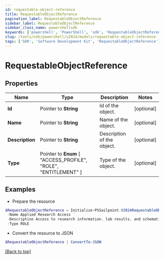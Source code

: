 ```yaml
---
id: requestable-object-reference
title: RequestableObjectReference
pagination_label: RequestableObjectReference
sidebar_label: RequestableObjectReference
sidebar_class_name: powershellsdk
keywords: ['powershell', 'PowerShell', 'sdk', 'RequestableObjectReference'] 
slug: /tools/sdk/powershell/v2024/models/requestable-object-reference
tags: ['SDK', 'Software Development Kit', 'RequestableObjectReference']
---
```



# RequestableObjectReference

## Properties

Name | Type | Description | Notes
------------ | ------------- | ------------- | -------------
**Id** |  Pointer to **String** | Id of the object. | [optional] 
**Name** |  Pointer to **String** | Name of the object. | [optional] 
**Description** |  Pointer to **String** | Description of the object. | [optional] 
**Type** |  Pointer to  **Enum** [  "ACCESS_PROFILE",    "ROLE",    "ENTITLEMENT" ] | Type of the object. | [optional] 

## Examples

- Prepare the resource
```powershell
$RequestableObjectReference = Initialize-PSSailpoint.V2024RequestableObjectReference  -Id 2c9180835d2e5168015d32f890ca1581 `
 -Name Applied Research Access `
 -Description Access to research information, lab results, and schematics `
 -Type ROLE
```

- Convert the resource to JSON
```powershell
$RequestableObjectReference | ConvertTo-JSON
```


[[Back to top]](#) 

